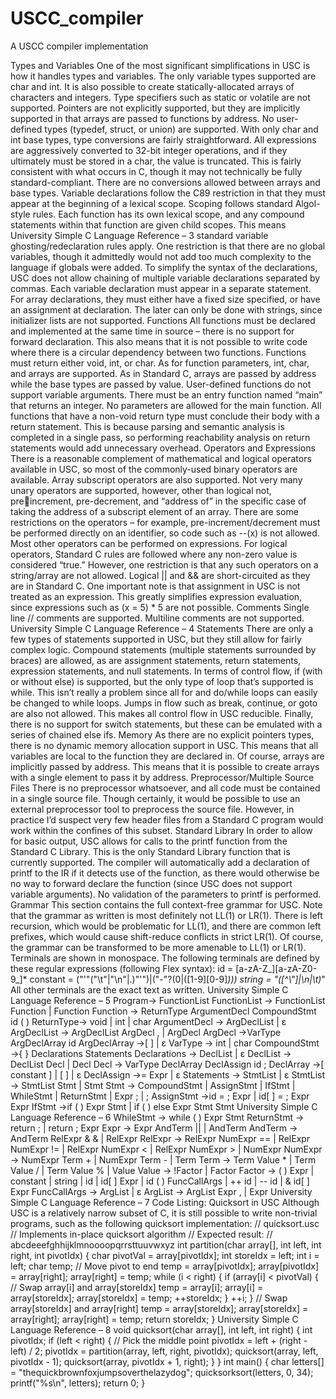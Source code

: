 # USCC_compiler
A USCC compiler implementation




Types and Variables 
One of the most significant simplifications in USC is how it handles types and variables. The 
only variable types supported are char and int. It is also possible to create statically-allocated 
arrays of characters and integers. Type specifiers such as static or volatile are not supported. 
Pointers are not explicitly supported, but they are implicitly supported in that arrays are passed to 
functions by address. No user-defined types (typedef, struct, or union) are supported.
With only char and int base types, type conversions are fairly straightforward. All expressions 
are aggressively converted to 32-bit integer operations, and if they ultimately must be stored in a 
char, the value is truncated. This is fairly consistent with what occurs in C, though it may not 
technically be fully standard-compliant. There are no conversions allowed between arrays and 
base types.
Variable declarations follow the C89 restriction in that they must appear at the beginning of a 
lexical scope. Scoping follows standard Algol-style rules. Each function has its own lexical 
scope, and any compound statements within that function are given child scopes. This means
University Simple C Language Reference – 3
standard variable ghosting/redeclaration rules apply. One restriction is that there are no global 
variables, though it admittedly would not add too much complexity to the language if globals 
were added.
To simplify the syntax of the declarations, USC does not allow chaining of multiple variable 
declarations separated by commas. Each variable declaration must appear in a separate 
statement. For array declarations, they must either have a fixed size specified, or have an 
assignment at declaration. The later can only be done with strings, since initializer lists are not 
supported.
Functions 
All functions must be declared and implemented at the same time in source – there is no support 
for forward declaration. This also means that it is not possible to write code where there is a 
circular dependency between two functions.
Functions must return either void, int, or char. As for function parameters, int, char, and 
arrays are supported. As in Standard C, arrays are passed by address while the base types are 
passed by value. User-defined functions do not support variable arguments.
There must be an entry function named “main” that returns an integer. No parameters are 
allowed for the main function.
All functions that have a non-void return type must conclude their body with a return statement. 
This is because parsing and semantic analysis is completed in a single pass, so performing 
reachability analysis on return statements would add unnecessary overhead.
Operators and Expressions 
There is a reasonable complement of mathematical and logical operators available in USC, so 
most of the commonly-used binary operators are available. Array subscript operators are also 
supported. Not very many unary operators are supported, however, other than logical not, preincrement, pre-decrement, and “address of” in the specific case of taking the address of a 
subscript element of an array.
There are some restrictions on the operators – for example, pre-increment/decrement must be 
performed directly on an identifier, so code such as --(x) is not allowed. Most other operators 
can be performed on expressions.
For logical operators, Standard C rules are followed where any non-zero value is considered 
“true.” However, one restriction is that any such operators on a string/array are not allowed. 
Logical || and && are short-circuited as they are in Standard C.
One important note is that assignment in USC is not treated as an expression. This greatly 
simplifies expression evaluation, since expressions such as (x	=	5)	*	5 are not possible. 
Comments 
Single line // comments are supported. Multiline comments are not supported.
University Simple C Language Reference – 4
Statements 
There are only a few types of statements supported in USC, but they still allow for fairly 
complex logic. Compound statements (multiple statements surrounded by braces) are allowed, as 
are assignment statements, return statements, expression statements, and null statements.
In terms of control flow, if (with or without else) is supported, but the only type of loop that’s 
supported is while. This isn’t really a problem since all for and do/while loops can easily be 
changed to while loops. Jumps in flow such as break, continue, or goto are also not allowed.
This makes all control flow in USC reducible. Finally, there is no support for switch statements, 
but these can be emulated with a series of chained else ifs.
Memory 
As there are no explicit pointers types, there is no dynamic memory allocation support in USC. 
This means that all variables are local to the function they are declared in. Of course, arrays are 
implicitly passed by address. This means that it is possible to create arrays with a single element 
to pass it by address.
Preprocessor/Multiple Source Files 
There is no preprocessor whatsoever, and all code must be contained in a single source file. 
Though certainly, it would be possible to use an external preprocessor tool to preprocess the 
source file. However, in practice I’d suspect very few header files from a Standard C program 
would work within the confines of this subset.
Standard Library 
In order to allow for basic output, USC allows for calls to the printf function from the Standard 
C Library. This is the only Standard Library function that is currently supported. The compiler 
will automatically add a declaration of printf to the IR if it detects use of the function, as there 
would otherwise be no way to forward declare the function (since USC does not support variable 
arguments). No validation of the parameters to printf is performed.
Grammar 
This section contains the full context-free grammar for USC. Note that the grammar as written is 
most definitely not LL(1) or LR(1). There is left recursion, which would be problematic for
LL(1), and there are common left prefixes, which would cause shift-reduce conflicts in strict 
LR(1). Of course, the grammar can be transformed to be more amenable to LL(1) or LR(1).
Terminals are shown in monospace. The following terminals are defined by these regular 
expressions (following Flex syntax):
id	=	[a-zA-Z_][a-zA-Z0-9_]*
constant	=	("\'"("\\t"|"\\n"|.)"\'")|("-"?(0|([1-9][0-9]*)))
string	=	\"([^\\\"]|\\n|\\t)*\"
All other terminals are the exact text as written.
University Simple C Language Reference – 5
Program→ FunctionList
FunctionList → FunctionList Function
| Function
Function → ReturnType ArgumentDecl CompoundStmt id ( )
ReturnType→ void
| int
| char
ArgumentDecl → ArgDeclList
| ε
ArgDeclList → ArgDeclList ArgDecl ,
| ArgDecl
ArgDecl →VarType ArgDeclArray id
ArgDeclArray →[ ]
| ε
VarType → int
| char
CompoundStmt →{ } Declarations Statements
Declarations → DeclList
| ε
DeclList → DeclList Decl
| Decl
Decl → VarType DeclArray DeclAssign id ;
DeclArray →[ constant ] 
| [ ]
| ε
DeclAssign →= Expr
| ε
Statements → StmtList
| ε
StmtList → StmtList Stmt
| Stmt
Stmt → CompoundStmt
| AssignStmt
| IfStmt
| WhileStmt
| ReturnStmt
| Expr ;
| ;
AssignStmt →id = ; Expr
| id[ ] = ; Expr Expr
IfStmt →if ( ) Expr Stmt
| if ( ) else Expr Stmt Stmt
University Simple C Language Reference – 6
WhileStmt → while ( ) Expr Stmt
ReturnStmt → return ;
| return ; Expr
Expr → Expr AndTerm ||
| AndTerm
AndTerm → AndTerm RelExpr & &
| RelExpr
RelExpr → RelExpr NumExpr ==
| RelExpr NumExpr !=
| RelExpr NumExpr <
| RelExpr NumExpr >
| NumExpr
NumExpr → NumExpr Term +
| NumExpr Term -
| Term
Term → Term Value * 
| Term Value / 
| Term Value % 
| Value
Value → !Factor
| Factor
Factor → ( ) Expr
| constant
| string
| id
| id[ ] Expr
| id ( ) FuncCallArgs
| ++ id
| -- id
| & id[ ] Expr
FuncCallArgs → ArgList
| ε
ArgList → ArgList Expr ,
| Expr
University Simple C Language Reference – 7
Code Listing: Quicksort in USC 
Although USC is a relatively narrow subset of C, it is still possible to write non-trivial programs, 
such as the following quicksort implementation:
//	quicksort.usc
//	Implements	in-place	quicksort	algorithm
//	Expected	result:
//	abcdeeefghhijklmnoooopqrrsttuuvwxyz
int	partition(char	array[],	int	left,	int	right,	int	pivotIdx)
{
char	pivotVal	=	array[pivotIdx];
int	storeIdx	=	left;
int	i	=	left;
char	temp;
//	Move	pivot	to	end
temp =	array[pivotIdx];
array[pivotIdx]	=	array[right];
array[right]	=	temp;
while	(i	<	right)
{
if	(array[i]	<	pivotVal)
{
//	Swap	array[i]	and	array[storeIdx]
temp	=	array[i];
array[i]	=	array[storeIdx];
array[storeIdx]	=	temp;
++storeIdx;
}
++i;
}
//	Swap	array[storeIdx]	and	array[right]
temp	=	array[storeIdx];
array[storeIdx]	=	array[right];
array[right]	=	temp;
return	storeIdx;
}
University Simple C Language Reference – 8
void	quicksort(char	array[],	int	left,	int	right)
{
int	pivotIdx;
if	(left	<	right)
{
//	Pick	the	middle	point
pivotIdx	=	left	+	(right	- left)	/	2;
pivotIdx	=	partition(array,	left,	right,	pivotIdx);
quicksort(array,	left,	pivotIdx	- 1);
quicksort(array,	pivotIdx	+	1,	right);
}
}
int	main()
{
char	letters[]	=	"thequickbrownfoxjumpsoverthelazydog";
quicksorksort(letters,	0,	34);
printf("%s\n",	letters);
return	0;
}
